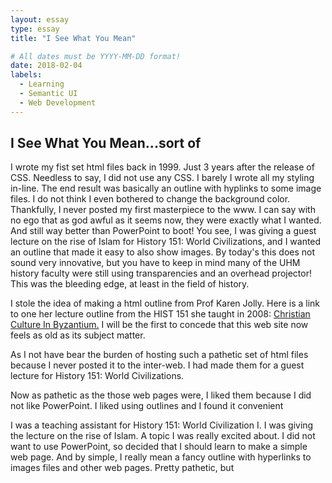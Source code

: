 ```yaml
---
layout: essay
type: essay
title: "I See What You Mean"

# All dates must be YYYY-MM-DD format!
date: 2018-02-04
labels:
  - Learning
  - Semantic UI
  - Web Development
---
```


## I See What You Mean...sort of


I wrote my fist set html files back in 1999.  Just 3 years after the release of CSS.  Needless to say, I did not use any CSS.  I barely I wrote all my styling in-line.  The end result was basically an outline with hyplinks to some image files.  I do not think I even bothered to change the background color.  Thankfully, I never posted my first masterpiece to the www. I can say with no ego that as god awful as it seems now, they were exactly what I wanted.  And still way better than PowerPoint to boot!  You see, I was giving a guest lecture on the rise of Islam for History 151: World Civilizations, and I wanted an outline that made it easy to also show images.  By today's this does not sound very innovative, but you have to keep in mind many of the UHM history faculty were still using transparencies and an overhead projector!  This was the bleeding edge, at least in the field of history. 
 
I stole the idea of making a html outline from Prof Karen Jolly.  Here is a link to one her lecture outline from the HIST 151 she taught in 2008: [Christian Culture In Byzantium.](http://www2.hawaii.edu/~kjolly/151f08/081021Byz.html)  I will be the first to concede that this web site now feels as old as its subject matter.  



As I not have bear the burden of hosting such a pathetic set of html files because I never posted it to the inter-web.  I had made them for a guest lecture for History 151:  World Civilizations.  

Now as pathetic as the those web pages were, I liked them because I did not like PowerPoint.  I liked using outlines and I found it convenient 


I was a teaching assistant for History 151: World Civilization I.  I was giving the lecture on the rise of Islam.  A topic I was really excited about.  I did not want to use PowerPoint, so decided that I should learn to make a simple web page.  And by simple, I really mean a fancy outline with hyperlinks to images files and other web pages.  Pretty pathetic, but 


